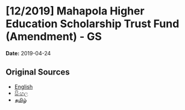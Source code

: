 # [12/2019] Mahapola Higher Education Scholarship Trust Fund (Amendment) - GS

**Date:** 2019-04-24

## Original Sources

- [English](https://documents.gov.lk/view/bills/2019/4/12-2019_E.pdf)
- [සිංහල](https://documents.gov.lk/view/bills/2019/4/12-2019_S.pdf)
- [தமிழ்](https://documents.gov.lk/view/bills/2019/4/12-2019_T.pdf)
